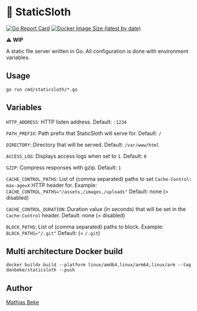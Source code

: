 # 🦥 StaticSloth

<!-- [![Build Status](https://travis-ci.com/DenBeke/staticsloth.svg?branch=master)](https://travis-ci.com/DenBeke/staticsloth) -->
[![Go Report Card](https://goreportcard.com/badge/github.com/DenBeke/staticsloth)](https://goreportcard.com/report/github.com/DenBeke/staticsloth)
[![Docker Image Size (latest by date)](https://img.shields.io/docker/image-size/denbeke/staticsloth?sort=date)](https://hub.docker.com/r/denbeke/staticsloth)

⚠️ **WIP**

A static file server written in Go.
All configuration is done with environment variables.


## Usage

    go run cmd/staticsloth/*.go 


## Variables

`HTTP_ADDRESS`: HTTP listen address. Default: `:1234`

`PATH_PREFIX`: Path prefix that StaticSloth will serve for. Default: `/`

`DIRECTORY`: Directory that will be served. Default: `/var/www/html`

`ACCESS_LOG`: Displays access logs when set to `1`. Default: `0`

`GZIP`: Compress responses with gzip. Default: `1`

`CACHE_CONTROL_PATHS`: List of (comma separated) paths to set `Cache-Control: max-age=X` HTTP header for. Example: `CACHE_CONTROL_PATHS="/assets,/images,/uploads"` Default: none (= disabled)

`CACHE_CONTROL_DURATION`: Duration value (in seconds) that will be set in the `Cache-Control` header. Default: none (= disabled)

`BLOCK_PATHS`: List of (comma separated) paths to block. Example: `BLOCK_PATHS="/.git"` Default: (= `/.git`)


## Multi architecture Docker build

    docker buildx build --platform linux/amd64,linux/arm64,linux/arm --tag denbeke/staticsloth --push


## Author

[Mathias Beke](https://denbeke.be)